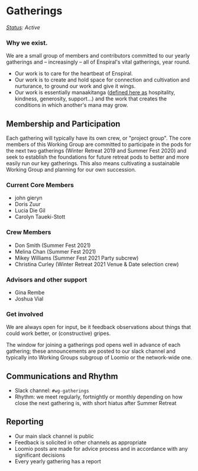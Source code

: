 # Gatherings

[_Status_](https://docs.google.com/document/d/1RQrZE_9iw0ewIj7UCvC7SBLCziYwfi13vM5FbRDBCx4/edit?usp=sharing)_: Active_

### Why we exist.

We are a small group of members and contributors committed to our yearly gatherings and – increasingly – all of Enspiral's vital gatherings, year round.

* Our work is to care for the heartbeat of Enspiral.
* Our work is to create and hold space for connection and cultivation and nurturance, to ground our work and give it wings.
* Our work is essentially manaakitanga \([defined here as](https://maoridictionary.co.nz/search?idiom=&phrase=&proverb=&loan=&histLoanWords=&keywords=manaakitanga) hospitality, kindness, generosity, support…\) and the work that creates the conditions in which another's mana may grow.

## Membership and Participation

Each gathering will typically have its own crew, or "project group". The core members of this Working Group are committed to participate in the pods for the next two gatherings \(Winter Retreat 2019 and Summer Fest 2020\) and seek to establish the foundations for future retreat pods to better and more easily run our key gatherings. This also means cultivating a sustainable Working Group and planning for our own succession.

### Current Core Members

* john gieryn
* Doris Zuur
* Lucia Die Gil
* Carolyn Taueki-Stott

### Crew Members

* Don Smith \(Summer Fest 2021\)
* Melina Chan \(Summer Fest 2021\)
* Mikey Williams \(Summer Fest 2021 Party subcrew\)
* Christina Curley \(Winter Retreat 2021 Venue & Date selection crew\)

### Advisors and other support

* Gina Rembe
* Joshua Vial

### Get involved

We are always open for input, be it feedback observations about things that could work better, or \(constructive\) gripes.

The window for joining a gatherings pod opens well in advance of each gathering; these announcements are posted to our slack channel and typically into Working Groups subgroup of Loomio or the network-wide one.

## Communications and Rhythm

* Slack channel: `#wg-gatherings`
* Rhythm: we meet regularly, fortnightly or monthly depending on how close the next gathering is, with short hiatus after Summer Retreat

## Reporting

* Our main slack channel is public
* Feedback is solicited in other channels as appropriate
* Loomio posts are made for advice process and in accordance with any significant decisions
* Every yearly gathering has a report

